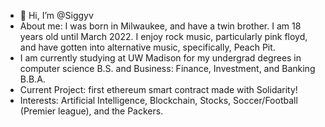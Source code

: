 - 👋 Hi, I’m @Siggyv
- About me: I was born in Milwaukee, and have a twin brother. I am 18 years old until March 2022. I enjoy rock music, particularly pink floyd,
  and have gotten into alternative music, specifically, Peach Pit.
- I am currently studying at UW Madison for my undergrad degrees in computer science B.S. and Business: Finance, Investment, and Banking B.B.A.
- Current Project: first ethereum smart contract made with Solidarity!
- Interests: Artificial Intelligence, Blockchain, Stocks, Soccer/Football (Premier league), and the Packers.
